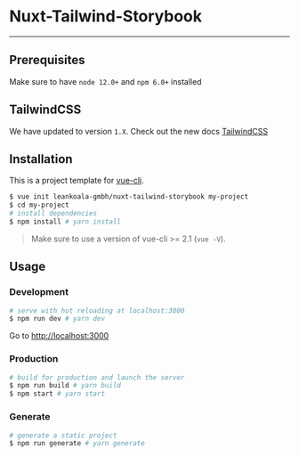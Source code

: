 # Nuxt-Tailwind-Storybook

---

## Prerequisites

Make sure to have `node 12.0+` and `npm 6.0+` installed

## TailwindCSS

We have updated to version `1.X`.
Check out the new docs [TailwindCSS](https://next.tailwindcss.com/)

## Installation

This is a project template for [vue-cli](https://github.com/vuejs/vue-cli).

```bash
$ vue init leankoala-gmbh/nuxt-tailwind-storybook my-project
$ cd my-project
# install dependencies
$ npm install # yarn install
```

> Make sure to use a version of vue-cli >= 2.1 (`vue -V`).

## Usage

### Development

```bash
# serve with hot reloading at localhost:3000
$ npm run dev # yarn dev
```

Go to [http://localhost:3000](http://localhost:3000)

### Production

```bash
# build for production and launch the server
$ npm run build # yarn build
$ npm start # yarn start
```

### Generate

```bash
# generate a static project
$ npm run generate # yarn generate
```
